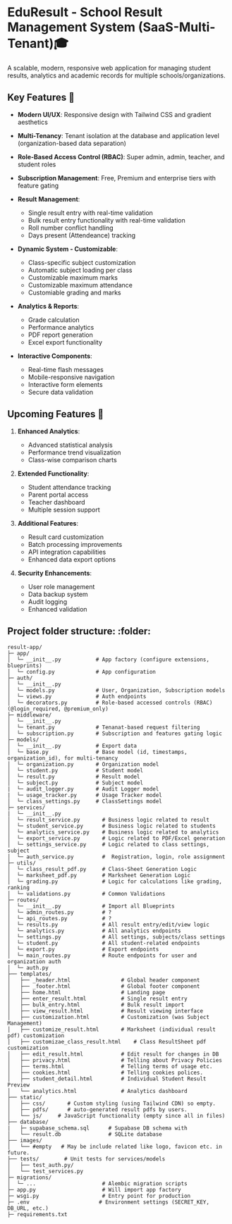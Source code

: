 # EduResult - School Result Management System (SaaS-Multi-Tenant)🎓

A scalable, modern, responsive web application for managing student results, analytics and academic records for multiple schools/organizations.

## Key Features 🚀

- **Modern UI/UX**: Responsive design with Tailwind CSS and gradient aesthetics

- **Multi-Tenancy**: Tenant isolation at the database and application level (organization-based data separation)

- **Role-Based Access Control (RBAC)**: Super admin, admin, teacher, and student roles

- **Subscription Management**: Free, Premium and enterprise tiers with feature gating

- **Result Management**:
  - Single result entry with real-time validation
  - Bulk result entry functionality with real-time validation
  - Roll number conflict handling
  - Days present (Attendeance) tracking
  
- **Dynamic System - Customizable**:
  - Class-specific subject customization
  - Automatic subject loading per class
  - Customizable maximum marks
  - Customizable maximum attendance
  - Customiable grading and marks

- **Analytics & Reports**:
  - Grade calculation
  - Performance analytics
  - PDF report generation
  - Excel export functionality

- **Interactive Components**:
  - Real-time flash messages
  - Mobile-responsive navigation
  - Interactive form elements
  - Secure data validation


## Upcoming Features 🔮

1. **Enhanced Analytics**:
   - Advanced statistical analysis
   - Performance trend visualization
   - Class-wise comparison charts

2. **Extended Functionality**:
   - Student attendance tracking
   - Parent portal access
   - Teacher dashboard
   - Multiple session support

3. **Additional Features**:
   - Result card customization
   - Batch processing improvements
   - API integration capabilities
   - Enhanced data export options

4. **Security Enhancements**:
   - User role management
   - Data backup system
   - Audit logging
   - Enhanced validation

## Project folder structure: :folder:

```
result-app/
├─ app/
│  └─ __init__.py           # App factory (configure extensions, blueprints)
│  └─ config.py             # App configuration
├─ auth/
│  └─ __init__.py
│  └─ models.py             # User, Organization, Subscription models
│  └─ views.py              # Auth endpoints
│  └─ decorators.py         # Role-based accessed controls (RBAC) (@login_required, @premium_only)
├─ middleware/
│  └─ __init__.py
│  └─ tenant.py             # Tenanat-based request filtering       
│  └─ subscription.py       # Subscription and features gating logic
├─ models/
│  └─ __init__.py           # Export data
│  └─ base.py               # Base model (id, timestamps, organization_id), for multi-tenancy
│  └─ organization.py       # Organization model
│  └─ student.py            # Student model
│  └─ result.py             # Result model
│  └─ subject.py            # Subject model
|  └─ audit_logger.py       # Audit Logger model
|  └─ usage_tracker.py      # Usage Tracker model
│  └─ class_settings.py     # ClassSettings model
├─ services/
|  └─ __init__.py
│  └─ result_service.py       # Business logic related to result
│  └─ student_service.py      # Business logic related to students
│  └─ analytics_service.py    # Business logic related to analytics
│  └─ export_service.py       # Logic related to PDF/Excel generation 
│  └─ settings_service.py     # Logic related to class settings, subject
│  └─ auth_service.py         #  Registration, login, role assignment
├─ utils/
│  └─ class_result_pdf.py     # Class-Sheet Generation Logic
│  └─ marksheet_pdf.py        # Marksheet Generation Logic
│  └─ grading.py              # Logic for calculations like grading, ranking
│  └─ validations.py          # Common Validations
├─ routes/
│  └─ __init__.py             # Import all Blueprints
│  └─ admin_routes.py         # ?
│  └─ api_routes.py           # ?
│  └─ results.py              # All result entry/edit/view logic
│  └─ analytics.py            # All analytics endpoints
│  └─ settings.py             # All settings, subjects/class settings
│  └─ student.py              # All student-related endpoints
│  └─ export.py               # Export endpoints
│  └─ main_routes.py          # Route endpoints for user and organization auth
│  └─ auth.py                
├── templates/
│   ├── _header.html                # Global header component
│   ├── _footer.html                # Global footer component
│   ├── home.html                   # Landing page
│   ├── enter_result.html           # Single result entry
│   ├── bulk_entry.html             # Bulk result import
│   ├── view_result.html            # Result viewing interface
│   ├── customization.html          # Customization (was Subject Management)
│   ├── customize_result.html       # Marksheet (individual result pdf) customization
│   ├── customizae_class_result.html    # Class ResultSheet pdf customization
│   ├── edit_result.html            # Edit result for changes in DB
│   ├── privacy.html                # Telling about Privacy Policies
│   ├── terms.html                  # Telling terms of usage etc.
│   ├── cookies.html                # Telling cookies polices.
│   ├── student_detail.html         # Individual Student Result Preview
│   └── analytics.html              # Analytics dashboard
├── static/
│   ├── css/       # Custom styling (using Tailwind CDN) so empty.
│   ├── pdfs/      # auto-generated result pdfs by users.
│   └── js/     # JavaScript functionality (empty since all in files)
├── database/
|   ├─ supabase_schema.sql      # Supabase DB schema with
│   └── result.db               # SQLite database
├── images/
│   └── #empty   # May be include related like logo, favicon etc. in future.
├── tests/        # Unit tests for services/models
│   ├── test_auth.py/       
│   └── test_services.py               
├─ migrations/
│  └─ ...                     # Alembic migration scripts
├─ app.py                     # Will import app factory
├─ wsgi.py                    # Entry point for production
├─ .env                      # Environment settings (SECRET_KEY, DB_URL, etc.)
├─ requirements.txt
```


